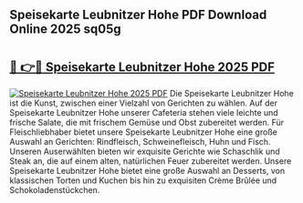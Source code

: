## Speisekarte Leubnitzer Hohe PDF Download Online 2025 sq05g

# <h2><a href="http://gc6ssmc.nevu.top/?p=Speisekarte+Leubnitzer+Hohe">🔗 👉🔴 Speisekarte Leubnitzer Hohe 2025 PDF</a></h2>

[![Speisekarte Leubnitzer Hohe 2025 PDF](https://i.imgur.com/dBaPXMq.png)](http://gc6ssmc.nevu.top/?p=Speisekarte+Leubnitzer+Hohe)
Die Speisekarte Leubnitzer Hohe ist die Kunst, zwischen einer Vielzahl von Gerichten zu wählen. Auf der Speisekarte Leubnitzer Hohe unserer Cafeteria stehen viele leichte und frische Salate, die mit frischem Gemüse und Obst zubereitet werden. Für Fleischliebhaber bietet unsere Speisekarte Leubnitzer Hohe eine große Auswahl an Gerichten: Rindfleisch, Schweinefleisch, Huhn und Fisch. Unseren Auserwählten bieten wir exquisite Gerichte wie Schaschlik und Steak an, die auf einem alten, natürlichen Feuer zubereitet werden. Unsere Speisekarte Leubnitzer Hohe bietet eine große Auswahl an Desserts, von klassischen Torten und Kuchen bis hin zu exquisiten Crème Brûlée und Schokoladenstückchen.
